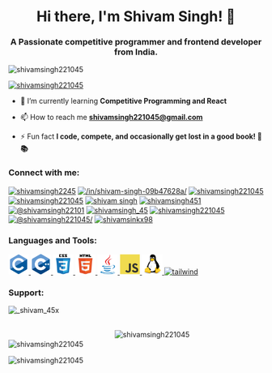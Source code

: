 <h1 align="center">Hi there, I'm Shivam Singh! 👋</h1>
<h3 align="center">A Passionate competitive programmer and frontend developer from India.</h3>

<p align="left"> <img src="https://komarev.com/ghpvc/?username=shivamsingh221045&label=Profile%20views&color=0e75b6&style=flat" alt="shivamsingh221045" /> </p>

<p align="left"> <a href="https://github.com/ryo-ma/github-profile-trophy"><img src="https://github-profile-trophy.vercel.app/?username=shivamsingh221045" alt="shivamsingh221045" /></a> </p>

- 🌱 I’m currently learning **Competitive Programming and React**

- 📫 How to reach me **shivamsingh221045@gmail.com**

- ⚡ Fun fact **I code, compete, and occasionally get lost in a good book! 🚀📚**

<h3 align="left">Connect with me:</h3>
<p align="left">
<a href="https://twitter.com/shivamsingh2245" target="blank"><img align="center" src="https://raw.githubusercontent.com/rahuldkjain/github-profile-readme-generator/master/src/images/icons/Social/twitter.svg" alt="shivamsingh2245" height="30" width="40" /></a>
<a href="https://linkedin.com/in//in/shivam-singh-09b47628a/" target="blank"><img align="center" src="https://raw.githubusercontent.com/rahuldkjain/github-profile-readme-generator/master/src/images/icons/Social/linked-in-alt.svg" alt="/in/shivam-singh-09b47628a/" height="30" width="40" /></a>
<a href="https://fb.com/shivamsingh221045" target="blank"><img align="center" src="https://raw.githubusercontent.com/rahuldkjain/github-profile-readme-generator/master/src/images/icons/Social/facebook.svg" alt="shivamsingh221045" height="30" width="40" /></a>
<a href="https://instagram.com/shivamsingh221045" target="blank"><img align="center" src="https://raw.githubusercontent.com/rahuldkjain/github-profile-readme-generator/master/src/images/icons/Social/instagram.svg" alt="shivamsingh221045" height="30" width="40" /></a>
<a href="https://www.youtube.com/c/shivam singh" target="blank"><img align="center" src="https://raw.githubusercontent.com/rahuldkjain/github-profile-readme-generator/master/src/images/icons/Social/youtube.svg" alt="shivam singh" height="30" width="40" /></a>
<a href="https://www.codechef.com/users/shivamsingh451" target="blank"><img align="center" src="https://cdn.jsdelivr.net/npm/simple-icons@3.1.0/icons/codechef.svg" alt="shivamsingh451" height="30" width="40" /></a>
<a href="https://www.hackerrank.com/@shivamsingh22101" target="blank"><img align="center" src="https://raw.githubusercontent.com/rahuldkjain/github-profile-readme-generator/master/src/images/icons/Social/hackerrank.svg" alt="@shivamsingh22101" height="30" width="40" /></a>
<a href="https://codeforces.com/profile/shivamsingh_45" target="blank"><img align="center" src="https://raw.githubusercontent.com/rahuldkjain/github-profile-readme-generator/master/src/images/icons/Social/codeforces.svg" alt="shivamsingh_45" height="30" width="40" /></a>
<a href="https://www.leetcode.com/shivamsingh221045" target="blank"><img align="center" src="https://raw.githubusercontent.com/rahuldkjain/github-profile-readme-generator/master/src/images/icons/Social/leet-code.svg" alt="shivamsingh221045" height="30" width="40" /></a>
<a href="https://www.hackerearth.com/@shivamsingh221045/" target="blank"><img align="center" src="https://raw.githubusercontent.com/rahuldkjain/github-profile-readme-generator/master/src/images/icons/Social/hackerearth.svg" alt="@shivamsingh221045/" height="30" width="40" /></a>
<a href="https://auth.geeksforgeeks.org/user/shivamsinkx98" target="blank"><img align="center" src="https://raw.githubusercontent.com/rahuldkjain/github-profile-readme-generator/master/src/images/icons/Social/geeks-for-geeks.svg" alt="shivamsinkx98" height="30" width="40" /></a>
</p>

<h3 align="left">Languages and Tools:</h3>
<p align="left"> <a href="https://www.cprogramming.com/" target="_blank" rel="noreferrer"> <img src="https://raw.githubusercontent.com/devicons/devicon/master/icons/c/c-original.svg" alt="c" width="40" height="40"/> </a> <a href="https://www.w3schools.com/cpp/" target="_blank" rel="noreferrer"> <img src="https://raw.githubusercontent.com/devicons/devicon/master/icons/cplusplus/cplusplus-original.svg" alt="cplusplus" width="40" height="40"/> </a> <a href="https://www.w3schools.com/css/" target="_blank" rel="noreferrer"> <img src="https://raw.githubusercontent.com/devicons/devicon/master/icons/css3/css3-original-wordmark.svg" alt="css3" width="40" height="40"/> </a> <a href="https://www.w3.org/html/" target="_blank" rel="noreferrer"> <img src="https://raw.githubusercontent.com/devicons/devicon/master/icons/html5/html5-original-wordmark.svg" alt="html5" width="40" height="40"/> </a> <a href="https://www.java.com" target="_blank" rel="noreferrer"> <img src="https://raw.githubusercontent.com/devicons/devicon/master/icons/java/java-original.svg" alt="java" width="40" height="40"/> </a> <a href="https://developer.mozilla.org/en-US/docs/Web/JavaScript" target="_blank" rel="noreferrer"> <img src="https://raw.githubusercontent.com/devicons/devicon/master/icons/javascript/javascript-original.svg" alt="javascript" width="40" height="40"/> </a> <a href="https://www.linux.org/" target="_blank" rel="noreferrer"> <img src="https://raw.githubusercontent.com/devicons/devicon/master/icons/linux/linux-original.svg" alt="linux" width="40" height="40"/> </a> <a href="https://tailwindcss.com/" target="_blank" rel="noreferrer"> <img src="https://www.vectorlogo.zone/logos/tailwindcss/tailwindcss-icon.svg" alt="tailwind" width="40" height="40"/> </a> </p>

<h3 align="left">Support:</h3>
<p><a href="https://www.buymeacoffee.com/_shivam_45x"> <img align="left" src="https://cdn.buymeacoffee.com/buttons/v2/default-yellow.png" height="50" width="210" alt="_shivam_45x" /></a></p><br><br>

<p><img align="left" src="https://github-readme-stats.vercel.app/api/top-langs?username=shivamsingh221045&show_icons=true&locale=en&layout=compact" alt="shivamsingh221045" /></p>

<p>&nbsp;<img align="center" src="https://github-readme-stats.vercel.app/api?username=shivamsingh221045&show_icons=true&locale=en" alt="shivamsingh221045" /></p>

<p><img align="center" src="https://github-readme-streak-stats.herokuapp.com/?user=shivamsingh221045&" alt="shivamsingh221045" /></p>

